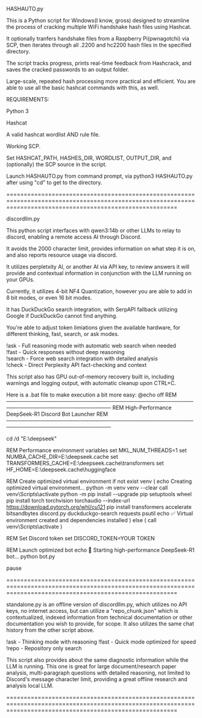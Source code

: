 HASHAUTO.py 

This is a Python script for Windows(I know, gross) designed to streamline the process of cracking multiple WiFi handshake hash files using Hashcat.

It optionally tranfers handshake files from a Raspberry Pi(pwnagotchi) via SCP, then iterates through all .2200 and hc2200 hash files in the specified directory. 

The script tracks progress, prints real-time feedback from Hashcrack, and saves the cracked passwords to an output folder. 

Large-scale, repeated hash processing more practical and efficient. You are able to use all the basic hashcat commands with this, as well.

REQUIREMENTS:

Python 3

Hashcat

A valid hashcat wordlist AND rule file. 

Working SCP.

Set HASHCAT_PATH, HASHES_DIR, WORDLIST, OUTPUT_DIR, and (optionally) the SCP source in the script.

Launch HASHAUTO.py from command prompt, via python3 HASHAUTO.py after using "cd" to get to the directory. 


=============================================================================================================================================================

discordllm.py

This python script interfaces with qwen3:14b or other LLMs to relay to discord, enabling a remote access AI through Discord. 

It avoids the 2000 character limit, provides information on what step it is on, and also reports resource usage via discord. 

It utilizes perpletxity AI, or another AI via API key, to review answers it will provide and contextual information in conjunction with the LLM running on your GPUs.

Currently, it utilizes 4-bit NF4 Quantization, however you are able to add in 8 bit modes, or even 16 bit modes.

It has DuckDuckGo search integration, with SerpAPI fallback utilizing Google if DuckDuckGo cannot find anything. 

You're able to adjust token limiations given the available hardware, for different thinking, fast, search, or ask modes. 

!ask <question> - Full reasoning mode with automatic web search when needed<br>
!fast <question> - Quick responses without deep reasoning<br>
!search <question> - Force web search integration with detailed analysis<br>
!check <question> - Direct Perplexity API fact-checking and context<br>

This script also has GPU out-of-memory recovery built in, including warnings and logging output, with automatic cleanup upon CTRL+C.





Here is a .bat file to make execution a bit more easy:
@echo off
REM ──────────────────────────────────────────────────────────────────────────────
REM High-Performance DeepSeek-R1 Discord Bot Launcher
REM ──────────────────────────────────────────────────────────────────────────────

cd /d "E:\deepseek"

REM Performance environment variables
set MKL_NUM_THREADS=1
set NUMBA_CACHE_DIR=E:\deepseek\.cache
set TRANSFORMERS_CACHE=E:\deepseek\.cache\transformers
set HF_HOME=E:\deepseek\.cache\huggingface

REM Create optimized virtual environment
if not exist venv (
    echo Creating optimized virtual environment...
    python -m venv venv --clear
    call venv\Scripts\activate
    python -m pip install --upgrade pip setuptools wheel
    pip install torch torchvision torchaudio --index-url https://download.pytorch.org/whl/cu121
    pip install transformers accelerate bitsandbytes discord.py duckduckgo-search requests psutil
    echo ✅ Virtual environment created and dependencies installed
) else (
    call venv\Scripts\activate
)

REM Set Discord token
set DISCORD_TOKEN=YOUR TOKEN

REM Launch optimized bot
echo 🚀 Starting high-performance DeepSeek-R1 bot...
python bot.py

pause

=============================================================================================================================================================

standalone.py is an offline version of discordllm.py, which utilizes no API keys, no internet access, but can utilize a "repo_chunk.json" which is contextualized, indexed information from technical documentation or other documentation you wish to provide, for scope. It also utilizes the same chat history from the other script above.

!ask - Thinking mode with reasoning
!fast - Quick mode optimized for speed
!repo - Repository only search

This script also provides about the same diagnostic information while the LLM is running. This one is great for large document/research paper analysis, multi-paragraph questions with detailed reasoning, not limited to Discord's message character limit, providing a great offline research and analysis local LLM. 



=============================================================================================================================================================


